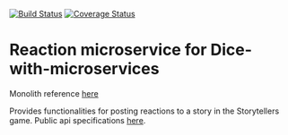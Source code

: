 [![Build Status](https://travis-ci.org/laurab1/Storytellers-Reactions.svg?branch=testBranch)](https://travis-ci.org/laurab1/Storytellers-Reactions)
[![Coverage Status](https://coveralls.io/repos/github/laurab1/Storytellers-Reactions/badge.svg?branch=testBranch)](https://coveralls.io/github/laurab1/Storytellers-Reactions?branch=testBranch)

# Reaction microservice for Dice-with-microservices

Monolith reference [here](https://github.com/laurab1/Dice-with-microservices)

Provides functionalities for posting reactions to a story in the Storytellers game.
Public api specifications [here](https://github.com/laurab1/Storytellers-Reactions/blob/master/reactions_specs.yml).
